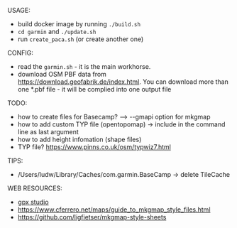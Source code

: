 USAGE:

- build docker image by running ```./build.sh```
- ```cd garmin``` and ```./update.sh```
- run ```create_paca.sh``` (or create another one)

CONFIG:
- read the ```garmin.sh``` - it is the main workhorse.
- download OSM PBF data from <https://download.geofabrik.de/index.html>. You can download more than one *.pbf file - it will be complied into one output file

TODO:

- how to create files for Basecamp? --> --gmapi option for mkgmap
- how to add custom TYP file (opentopomap) -> include in the command line as last argument
- how to add height infomation (shape files)
- TYP file? <https://www.pinns.co.uk/osm/typwiz7.html>

TIPS:

- /Users/ludw/Library/Caches/com.garmin.BaseCamp -> delete TileCache

WEB RESOURCES:

- [gpx studio](https://gpx.studio/)
- <https://www.cferrero.net/maps/guide_to_mkgmap_style_files.html>
- <https://github.com/ligfietser/mkgmap-style-sheets>
